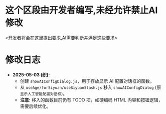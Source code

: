 # 这个区段由开发者编写,未经允许禁止AI修改

<开发者将会在这里提出要求,AI需要判断并满足这些要求>

# 修改日志
*   **2025-05-03 (织):**
    *   创建 `showAIConfigDialog.js`，用于存放显示 AI 配置对话框的函数。
    *   从 `useAge/forSiyuan/useSiyuanSlash.js` 移入 `showAIConfigDialog` (原 `显示人工智能配置对话框`)。
    *   **注意:** 移入的函数目前仍有 TODO 项，如硬编码 HTML 内容和按钮逻辑，需要后续优化。 
